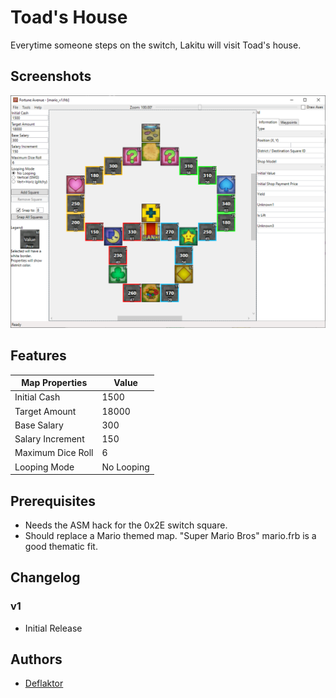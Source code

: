 # Toad's House

Everytime someone steps on the switch, Lakitu will visit Toad's house.

## Screenshots

![mario.png](mario.png)

## Features

| Map Properties    | Value      |
| ----------------- | ---------- |
| Initial Cash      | 1500       |
| Target Amount     | 18000      | 
| Base Salary       | 300        | 
| Salary Increment  | 150        | 
| Maximum Dice Roll | 6          | 
| Looping Mode      | No Looping | 

## Prerequisites

- Needs the ASM hack for the 0x2E switch square.
- Should replace a Mario themed map. "Super Mario Bros" mario.frb is a good thematic fit.

## Changelog

### v1
- Initial Release

## Authors

- [Deflaktor](https://github.com/Deflaktor)